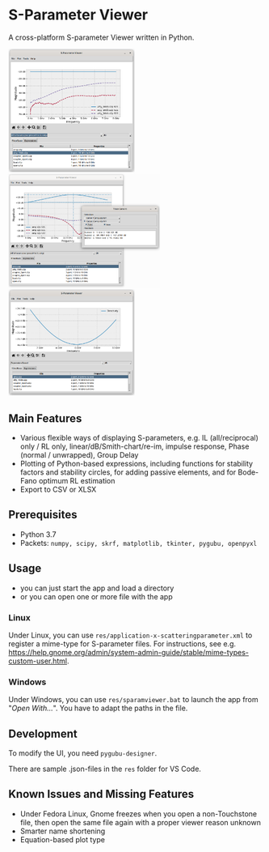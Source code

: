 S-Parameter Viewer
==================

A cross-platform S-parameter Viewer written in Python.

<img src="./doc/screenshot_mainwin_s2p.png" width="250" />

<img src="./doc/screenshot_mainwin_markers.png" width="300" />

<img src="./doc/screenshot_mainwin_expr.png" width="250" />


Main Features
-------------

- Various flexible ways of displaying S-parameters, e.g. IL (all/reciprocal) only / RL only, linear/dB/Smith-chart/re-im, impulse response, Phase (normal / unwrapped), Group Delay
- Plotting of Python-based expressions, including functions for stability factors and stability circles, for adding passive elements, and for Bode-Fano optimum RL estimation
- Export to CSV or XLSX


Prerequisites
-------------

- Python 3.7
- Packets: `numpy, scipy, skrf, matplotlib, tkinter, pygubu, openpyxl`


Usage
-----

- you can just start the app and load a directory
- or you can open one or more file with the app

### Linux

Under Linux, you can use `res/application-x-scatteringparameter.xml` to register a mime-type for S-parameter files. For instructions, see e.g. <https://help.gnome.org/admin/system-admin-guide/stable/mime-types-custom-user.html>.

### Windows

Under Windows, you can use `res/sparamviewer.bat` to launch the app from "*Open With...*". You have to adapt the paths in the file.
	

Development
-----------

To modify the UI, you need `pygubu-designer`.

There are sample .json-files in the `res` folder for VS Code.


Known Issues and Missing Features
---------------------------------

- Under Fedora Linux, Gnome freezes when you open a non-Touchstone file, then open the same file again with a proper viewer reason unknown
- Smarter name shortening
- Equation-based plot type
